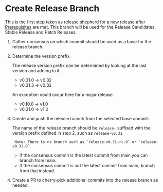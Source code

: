 # Create Release Branch

This is the first step taken as release shepherd for a new release 
after [Prerequisites](./prerequisites.md) are met. This branch will 
be used for the Release Candidates, Stable Release and Patch Releases.

1. Gather consensus on which commit should be used as a base for the release
   branch.

2. Determine the version prefix.

    The release version prefix can be determined by looking at the last version and adding to it. 

    - v0.31.0 -> v0.32
    - v0.31.3 -> v0.32

    An exception could occur here for a major release.

    - v0.10.0 -> v1.0
    - v0.31.0 -> v1.0

3. Create and push the release branch from the selected base commit:

    The name of the release branch should be `release-` suffixed with the 
    version prefix defined in step 2, such as `release-v0.31`.

        Note: There is no branch such as `release-v0.31-rc.0` or `release-v0.31.0`.

    - If the consensus commit is the latest commit from main you can branch from main.
    - If the consensus commit is not the latest commit from main, branch from that instead.

4. Create a PR to cherry-pick additional commits into the release branch as
   needed. 